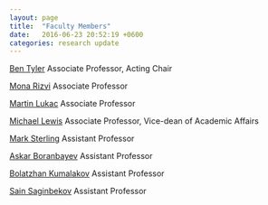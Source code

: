 ```yaml
---
layout: page
title:  "Faculty Members"
date:   2016-06-23 20:52:19 +0600
categories: research update
---
```


[Ben Tyler][tyler-r]
Associate Professor,
Acting Chair

[Mona Rizvi][rizvi-r]
Associate Professor

[Martin Lukac][lukac-r]
Associate Professor

[Michael Lewis][lewis-r]
Associate Professor,
Vice-dean of Academic Affairs 

[Mark Sterling][sterling-r]
Assistant Professor

[Askar Boranbayev][boranbayev-r]
Assistant Professor

[Bolatzhan Kumalakov][kumalakov-r]
Assistant Professor

[Sain Saginbekov][saginbekov-r]
Assistant Professor


[tyler-r]: ./r/tyler
[rizvi-r]: ./r/rizvi
[lukac-r]: ./r/lukac
[lewis-r]: ./r/lewis
[sterling-r]: ./r/sterling
[boranbayev-r]: ./r/boranbayev
[kumalakov-r]: ./r/kumalakov
[saginbekov-r]: ./r/saginbekov
